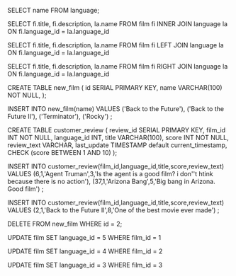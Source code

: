 <!-- Exercise 1 -->
SELECT name FROM language;

SELECT fi.title,  fi.description, la.name FROM film fi INNER JOIN language la
	ON fi.language_id = la.language_id

SELECT fi.title,  fi.description, la.name FROM film fi LEFT JOIN language la
	ON fi.language_id = la.language_id

<!-- The languages are Italian, French, German, Mandarin, Japanese -->
SELECT fi.title,  fi.description, la.name FROM film fi RIGHT JOIN language la
	ON fi.language_id = la.language_id


CREATE TABLE new_film (
   id SERIAL PRIMARY KEY,
   name VARCHAR(100) NOT NULL,
);


INSERT INTO new_film(name)
VALUES 
('Back to the Future'),
('Back to the Future II'),
('Terminator'),
('Rocky')
;


CREATE TABLE customer_review (
   review_id SERIAL PRIMARY KEY,
   film_id INT NOT NULL,
   language_id INT,
   title VARCHAR(100),
   score INT NOT NULL,
   review_text VARCHAR,
   last_update TIMESTAMP default current_timestamp,
   CHECK (score BETWEEN 1 AND 10)
);


INSERT INTO customer_review(film_id,language_id,title,score,review_text)
VALUES 
(6,1,'Agent Truman',3,'Is the agent is a good film? i don''t htink because there is no action'),
(37,1,'Arizona Bang',5,'Big bang in Arizona. Good film')
;

INSERT INTO customer_review(film_id,language_id,title,score,review_text)
VALUES 
(2,1,'Back to the Future II',8,'One of the best movie ever made')
;

<!-- The row in customer_review is not deleted -->
DELETE FROM new_film
WHERE id = 2;

<!-- Exercise 2 -->

UPDATE film
SET language_id = 5
WHERE film_id = 1

UPDATE film
SET language_id = 4
WHERE film_id = 2

UPDATE film
SET language_id = 3
WHERE film_id = 3


